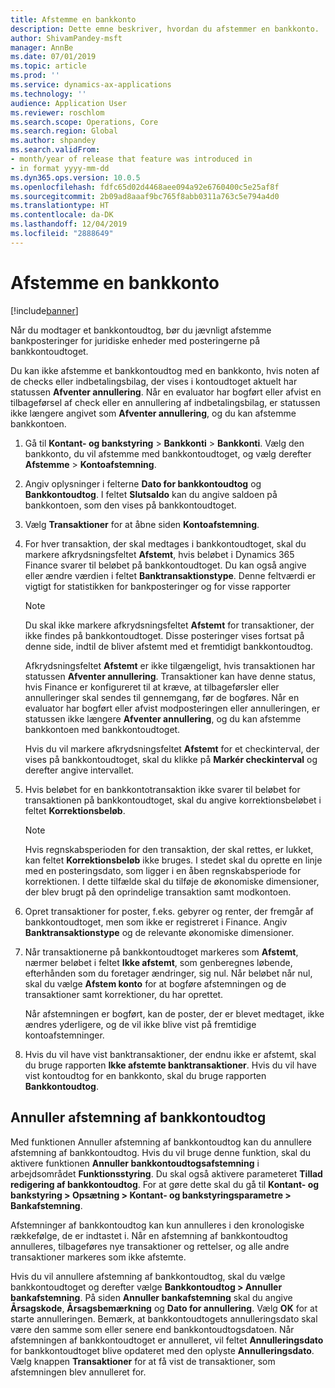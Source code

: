 ```yaml
---
title: Afstemme en bankkonto
description: Dette emne beskriver, hvordan du afstemmer en bankkonto.
author: ShivamPandey-msft
manager: AnnBe
ms.date: 07/01/2019
ms.topic: article
ms.prod: ''
ms.service: dynamics-ax-applications
ms.technology: ''
audience: Application User
ms.reviewer: roschlom
ms.search.scope: Operations, Core
ms.search.region: Global
ms.author: shpandey
ms.search.validFrom:
- month/year of release that feature was introduced in
- in format yyyy-mm-dd
ms.dyn365.ops.version: 10.0.5
ms.openlocfilehash: fdfc65d02d4468aee094a92e6760400c5e25af8f
ms.sourcegitcommit: 2b09ad8aaaf9bc765f8abb0311a763c5e794a4d0
ms.translationtype: HT
ms.contentlocale: da-DK
ms.lasthandoff: 12/04/2019
ms.locfileid: "2888649"
---
```

# <a name="reconcile-a-bank-account"></a>Afstemme en bankkonto

[!include[banner](../includes/banner.md)]

Når du modtager et bankkontoudtog, bør du jævnligt afstemme bankposteringer for juridiske enheder med posteringerne på bankkontoudtoget.

Du kan ikke afstemme et bankkontoudtog med en bankkonto, hvis noten af de checks eller indbetalingsbilag, der vises i kontoudtoget aktuelt har statussen **Afventer annullering**. Når en evaluator har bogført eller afvist en tilbageførsel af check eller en annullering af indbetalingsbilag, er statussen ikke længere angivet som **Afventer annullering**, og du kan afstemme bankkontoen.

1.  Gå til **Kontant- og bankstyring** \> **Bankkonti** \> **Bankkonti**. Vælg den bankkonto, du vil afstemme med bankkontoudtoget, og vælg derefter **Afstemme** > **Kontoafstemning**.

2.  Angiv oplysninger i felterne **Dato for bankkontoudtog** og **Bankkontoudtog**. I feltet **Slutsaldo** kan du angive saldoen på bankkontoen, som den vises på bankkontoudtoget.

3.  Vælg **Transaktioner** for at åbne siden **Kontoafstemning**.

4.  For hver transaktion, der skal medtages i bankkontoudtoget, skal du markere afkrydsningsfeltet **Afstemt**, hvis beløbet i Dynamics 365 Finance svarer til beløbet på bankkontoudtoget. Du kan også angive eller ændre værdien i feltet **Banktransaktionstype**. Denne feltværdi er vigtigt for statistikken for bankposteringer og for visse rapporter
    

    > [!NOTE]
    > <P>Du skal ikke markere afkrydsningsfeltet <STRONG>Afstemt</STRONG> for transaktioner, der ikke findes på bankkontoudtoget. Disse posteringer vises fortsat på denne side, indtil de bliver afstemt med et fremtidigt bankkontoudtog.</P>
    > <P>Afkrydsningsfeltet <STRONG>Afstemt</STRONG> er ikke tilgængeligt, hvis transaktionen har statussen <STRONG>Afventer annullering</STRONG>. Transaktioner kan have denne status, hvis Finance er konfigureret til at kræve, at tilbageførsler eller annulleringer skal sendes til gennemgang, før de bogføres. Når en evaluator har bogført eller afvist modposteringen eller annulleringen, er statussen ikke længere <STRONG>Afventer annullering</STRONG>, og du kan afstemme bankkontoen med bankkontoudtoget.</P>

    
    Hvis du vil markere afkrydsningsfeltet **Afstemt** for et checkinterval, der vises på bankkontoudtoget, skal du klikke på **Markér checkinterval** og derefter angive intervallet.

5.  Hvis beløbet for en bankkontotransaktion ikke svarer til beløbet for transaktionen på bankkontoudtoget, skal du angive korrektionsbeløbet i feltet **Korrektionsbeløb**.
    

    > [!NOTE]
    > <P>Hvis regnskabsperioden for den transaktion, der skal rettes, er lukket, kan feltet <STRONG>Korrektionsbeløb</STRONG> ikke bruges. I stedet skal du oprette en linje med en posteringsdato, som ligger i en åben regnskabsperiode for korrektionen. I dette tilfælde skal du tilføje de økonomiske dimensioner, der blev brugt på den oprindelige transaktion samt modkontoen.</P>



6.  Opret transaktioner for poster, f.eks. gebyrer og renter, der fremgår af bankkontoudtoget, men som ikke er registreret i Finance. Angiv **Banktransaktionstype** og de relevante økonomiske dimensioner.

7.  Når transaktionerne på bankkontoudtoget markeres som **Afstemt**, nærmer beløbet i feltet **Ikke afstemt**, som genberegnes løbende, efterhånden som du foretager ændringer, sig nul. Når beløbet når nul, skal du vælge **Afstem konto** for at bogføre afstemningen og de transaktioner samt korrektioner, du har oprettet.
    
    Når afstemningen er bogført, kan de poster, der er blevet medtaget, ikke ændres yderligere, og de vil ikke blive vist på fremtidige kontoafstemninger.

8.  Hvis du vil have vist banktransaktioner, der endnu ikke er afstemt, skal du bruge rapporten **Ikke afstemte banktransaktioner**. Hvis du vil have vist kontoudtog for en bankkonto, skal du bruge rapporten **Bankkontoudtog**.

## <a name="cancel-bank-statement-reconciliation"></a>Annuller afstemning af bankkontoudtog 

Med funktionen Annuller afstemning af bankkontoudtog kan du annullere afstemning af bankkontoudtog. Hvis du vil bruge denne funktion, skal du aktivere funktionen **Annuller bankkontoudtogsafstemning** i arbejdsområdet **Funktionsstyring**. Du skal også aktivere parameteret **Tillad redigering af bankkontoudtog**. For at gøre dette skal du gå til **Kontant- og bankstyring > Opsætning > Kontant- og bankstyringsparametre > Bankafstemning**.
 
Afstemninger af bankkontoudtog kan kun annulleres i den kronologiske rækkefølge, de er indtastet i. Når en afstemning af bankkontoudtog annulleres, tilbageføres nye transaktioner og rettelser, og alle andre transaktioner markeres som ikke afstemte.
 
Hvis du vil annullere afstemning af bankkontoudtog, skal du vælge bankkontoudtoget og derefter vælge **Bankkontoudtog > Annuller bankafstemning**. På siden **Annuller bankafstemning** skal du angive **Årsagskode**, **Årsagsbemærkning** og **Dato for annullering**. Vælg **OK** for at starte annulleringen. Bemærk, at bankkontoudtogets annulleringsdato skal være den samme som eller senere end bankkontoudtogsdatoen. Når afstemningen af bankkontoudtoget er annulleret, vil feltet **Annulleringsdato** for bankkontoudtoget blive opdateret med den oplyste **Annulleringsdato**. Vælg knappen **Transaktioner** for at få vist de transaktioner, som afstemningen blev annulleret for.
